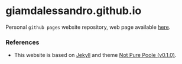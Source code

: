 # giamdalessandro.github.io

Personal `github pages` website repository, web page available [here](https://giamdalessandro.github.io/).


### References
- This website is based on [Jekyll](https://jekyllrb.com/) and theme [Not Pure Poole (v0.1.0)](https://github.com/vszhub/not-pure-poole).